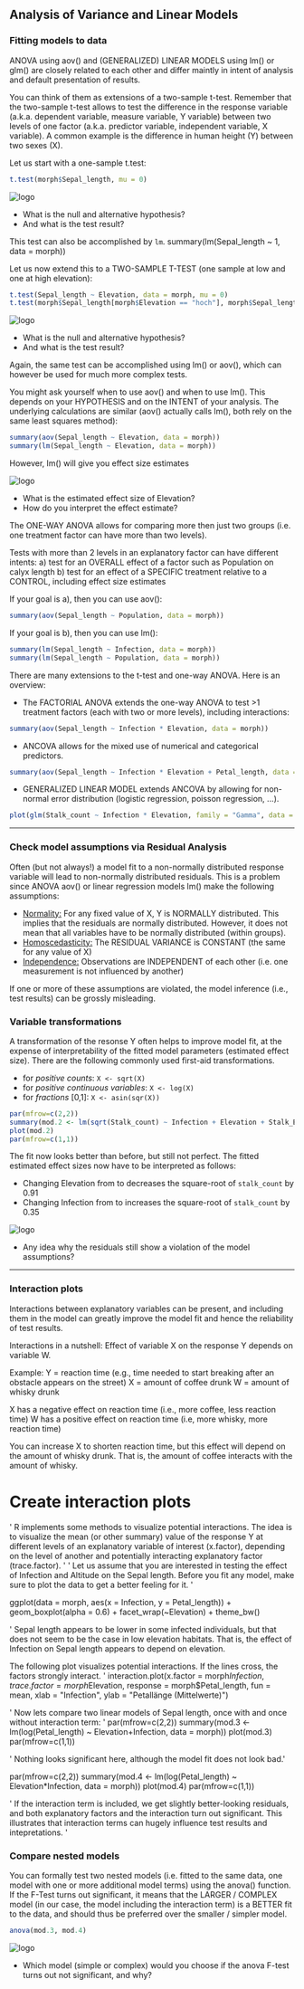 ## Analysis of Variance and Linear Models

### Fitting models to data

ANOVA using aov() and (GENERALIZED) LINEAR MODELS using lm() or glm() are closely related to each other and differ maintly in intent of analysis and default presentation of results. 

You can think of them as extensions of a two-sample t-test. Remember that the two-sample t-test allows to test the difference in the response variable (a.k.a. dependent variable, measure variable, 
Y variable) between two levels of one factor (a.k.a. predictor variable, independent variable, X variable). A common example is the difference in human height (Y) between two sexes (X).

Let us start with a one-sample t.test:

```R
t.test(morph$Sepal_length, mu = 0)
```

![logo]
- What is the null and alternative hypothesis? 
- And what is the test result?

This test can also be accomplished by `lm`.
summary(lm(Sepal_length ~ 1, data = morph))

Let us now extend this to a TWO-SAMPLE T-TEST (one sample at low and one at high elevation):

```R
t.test(Sepal_length ~ Elevation, data = morph, mu = 0)
t.test(morph$Sepal_length[morph$Elevation == "hoch"], morph$Sepal_length[morph$Elevation == "tief"], data = morph, mu = 0)
```

![logo]
- What is the null and alternative hypothesis? 
- And what is the test result?


Again, the same test can be accomplished using lm() or aov(), which can however be used for much more complex tests.

You might ask yourself when to use aov() and when to use lm(). This depends on your HYPOTHESIS and on the INTENT of your analysis. The underlying calculations are similar (aov() actually calls lm(), both rely on the same least squares method):

```R
summary(aov(Sepal_length ~ Elevation, data = morph))
summary(lm(Sepal_length ~ Elevation, data = morph))
```

However, lm() will give you effect size estimates

![logo]
- What is the estimated effect size of Elevation?
- How do you interpret the effect estimate?

The ONE-WAY ANOVA allows for comparing more then just two groups (i.e. one treatment factor can have more than two levels). 

Tests with more than 2 levels in an explanatory factor can have different intents: 
a) test for an OVERALL effect of a factor such as Population on calyx length
b) test for an effect of a SPECIFIC treatment relative to a CONTROL, including 
     effect size estimates

If your goal is a), then you can use aov():

```R
summary(aov(Sepal_length ~ Population, data = morph))

```

If your goal is b), then you can use lm():

```R
summary(lm(Sepal_length ~ Infection, data = morph))
summary(lm(Sepal_length ~ Population, data = morph))
```

There are many extensions to the t-test and one-way ANOVA. Here is an overview:

- The FACTORIAL ANOVA extends the one-way ANOVA to test >1 treatment factors (each with two or more levels), including interactions:
```R
summary(aov(Sepal_length ~ Infection * Elevation, data = morph))

```
- ANCOVA allows for the mixed use of numerical and categorical predictors.

```R
summary(aov(Sepal_length ~ Infection * Elevation + Petal_length, data = morph))
```
- GENERALIZED LINEAR MODEL extends ANCOVA by allowing for non-normal error distribution (logistic regression, poisson regression, ...).
```R
plot(glm(Stalk_count ~ Infection * Elevation, family = "Gamma", data = morph))
```

***

### Check model assumptions via Residual Analysis
Often (but not always!) a model fit to a non-normally distributed response variable will lead to non-normally distributed residuals. This is a problem since ANOVA aov() or linear regression models lm() make the following assumptions:
  
- [Normality:](https://en.wikipedia.org/wiki/Normal_distribution) For any fixed value of X, Y is NORMALLY distributed. This implies that the residuals are normally distributed. However, it does not mean that all variables have to be normally distributed (within groups).
- [Homoscedasticity:](https://en.wikipedia.org/wiki/Homoscedasticity) The RESIDUAL VARIANCE is CONSTANT (the same for any value of X)
- [Independence:](https://en.wikipedia.org/wiki/Independence_(probability_theory)) Observations are INDEPENDENT of each other (i.e. one measurement is not influenced by another)

If one or more of these assumptions are violated, the model inference (i.e., test results) can be grossly misleading.


### Variable transformations
A transformation of the resonse Y often helps to improve model fit, at the expense of interpretability of the fitted model parameters (estimated effect size). There are the following commonly used first-aid transformations.

- for *positive counts*:               `X <- sqrt(X)`
- for *positive continuous variables*: `X <- log(X)`
- for *fractions* [0,1]:               `X <- asin(sqr(X))`

```R
par(mfrow=c(2,2))
summary(mod.2 <- lm(sqrt(Stalk_count) ~ Infection + Elevation + Stalk_Elevation, data = morph))
plot(mod.2)
par(mfrow=c(1,1))
```

The fit now looks better than before, but still not perfect. The fitted estimated effect sizes now have to be interpreted as follows:

- Changing Elevation from <high> to <tow> decreases the square-root of `stalk_count` by 0.91
- Changing Infection from <healthy> to <infected> increases the square-root of `stalk_count` by 0.35

![logo]
- Any idea why the residuals still show a violation of the model assumptions?

***

### Interaction plots
Interactions between explanatory variables can be present, and including them in the model can greatly improve the model fit and hence the reliability of test results.

Interactions in a nutshell: Effect of variable X on the response Y depends on variable W.

Example: 
Y = reaction time (e.g., time needed to start breaking after an obstacle appears on the street)
X = amount of coffee drunk 
W = amount of whisky drunk 

X has a negative effect on reaction time (i.e., more coffee, less reaction time)
W has a positive effect on reaction time (i.e, more whisky, more reaction time)

You can increase X to shorten reaction time, but this effect will depend on the amount of whisky drunk.
That is, the amount of coffee interacts with the amount of whisky.


# Create interaction plots
' R implements some methods to visualize potential interactions. The idea is to visualize the mean (or other
  summary) value of the response Y at different levels of an explanatory variable of interest (x.factor), 
  depending on the level of another and potentially interacting explanatory factor (trace.factor).
'
' Let us assume that you are interested in testing the effect of Infection and Altitude on the Sepal length.
  Before you fit any model, make sure to plot the data to get a better feeling for it.
'

ggplot(data = morph, aes(x = Infection, y = Petal_length)) + 
  geom_boxplot(alpha = 0.6) + 
  facet_wrap(~Elevation) +
  theme_bw()

' Sepal length appears to be lower in some infected individuals, but that does not seem to be the case in 
  low elevation habitats. That is, the effect of Infection on Sepal length appears to depend on elevation.

  The following plot visualizes potential interactions. If the lines cross, the factors strongly interact.
'
interaction.plot(x.factor = morph$Infection, trace.factor = morph$Elevation, response = morph$Petal_length, 
                 fun = mean, xlab = "Infection", ylab = "Petallänge (Mittelwerte)")

' Now lets compare two linear models of Sepal length, once with and once without interaction term:
'
par(mfrow=c(2,2))
summary(mod.3 <- lm(log(Petal_length) ~ Elevation+Infection, data = morph))
plot(mod.3)
par(mfrow=c(1,1))

' Nothing looks significant here, although the model fit does not look bad.'

par(mfrow=c(2,2))
summary(mod.4 <- lm(log(Petal_length) ~ Elevation*Infection, data = morph))
plot(mod.4)
par(mfrow=c(1,1))

' If the interaction term is included, we get slightly better-looking residuals, and 
  both explanatory factors and the interaction turn out significant. This illustrates that interaction terms
  can hugely influence test results and intepretations.
'

### Compare nested models
You can formally test two nested models (i.e. fitted to the same data, one model with one or more additional model terms) using the anova() function. If the F-Test turns out significant, it means that the LARGER / COMPLEX model (in our case, the model including the interaction term) is a BETTER fit to the data, and should thus be preferred over the smaller / simpler model.

```R
anova(mod.3, mod.4)
```

![logo]
- Which model (simple or complex) would you choose if the anova F-test turns out not significant, and why?


[logo]: https://img.icons8.com/flat_round/64/000000/question-mark.png "Question"

